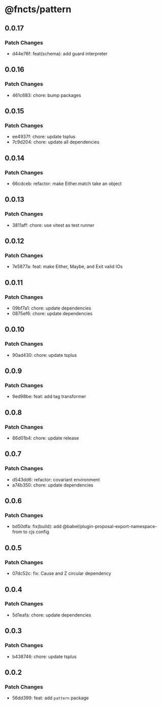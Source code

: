 # @fncts/pattern

## 0.0.17

### Patch Changes

- d44e76f: feat(schema): add guard interpreter

## 0.0.16

### Patch Changes

- 461c683: chore: bump packages

## 0.0.15

### Patch Changes

- ee4937f: chore: update tsplus
- 7c9d204: chore: update all dependencies

## 0.0.14

### Patch Changes

- 66cdceb: refactor: make Either.match take an object

## 0.0.13

### Patch Changes

- 3811aff: chore: use vitest as test runner

## 0.0.12

### Patch Changes

- 7e5877a: feat: make Either, Maybe, and Exit valid IOs

## 0.0.11

### Patch Changes

- 09bf7a1: chore: update dependencies
- 0875ef6: chore: update dependencies

## 0.0.10

### Patch Changes

- 90ad430: chore: update tsplus

## 0.0.9

### Patch Changes

- 9ed98be: feat: add tag transformer

## 0.0.8

### Patch Changes

- 86d01b4: chore: update release

## 0.0.7

### Patch Changes

- d543dd6: refactor: covariant environment
- a74b350: chore: update dependencies

## 0.0.6

### Patch Changes

- bd50dfa: fix(build): add @babel/plugin-proposal-export-namespace-from to cjs config

## 0.0.5

### Patch Changes

- 07dc52c: fix: Cause and Z circular dependency

## 0.0.4

### Patch Changes

- 5d1eafa: chore: update dependencies

## 0.0.3

### Patch Changes

- b438746: chore: update tsplus

## 0.0.2

### Patch Changes

- 56dd399: feat: add `pattern` package
